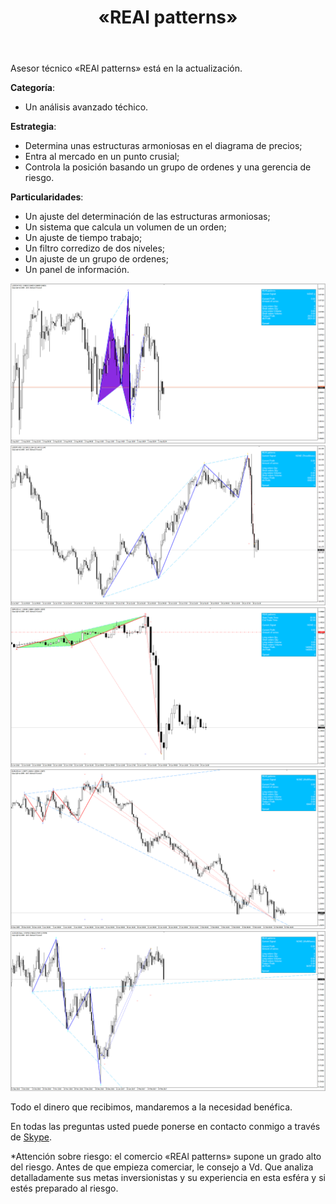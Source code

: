 ﻿---
layout: post-ea

group: El consejero téchnico
title: «REAl patterns»
meta: REAl patterns
logo: real_patterns.svg
order: 3

category: ea

lang: es
ref: real_patterns
---

Asesor técnico «REAl patterns» está en la actualización.


**Categoría**:
  - Un análisis avanzado téchico.

**Estrategia**:
  - Determina unas estructuras armoniosas en el diagrama de precios;
  - Entra al mercado en un punto crusial;
  - Controla la posición basando un grupo de ordenes y una gerencia de riesgo.

**Particularidades**:
  - Un ajuste del determinación de las estructuras armoniosas;
  - Un sistema que calcula un volumen de un orden;
  - Un ajuste de tiempo trabajo;
  - Un filtro corredizo de dos niveles;
  - Un ajuste de un grupo de ordenes;
  - Un panel de información.

<a data-fancybox="gallery" href="/img/ea/en/ENG - USDCHF M15 (2017).png"><img src="/img/ea/en/ENG - USDCHF M15 (2017).png" alt=""></a>
<a data-fancybox="gallery" href="/img/ea/en/ENG - USDJPY M30 (2017).png"><img src="/img/ea/en/ENG - USDJPY M30 (2017).png" alt=""></a>
<a data-fancybox="gallery" href="/img/ea/en/ENG - GBPUSD H1 (2016).png"><img src="/img/ea/en/ENG - GBPUSD H1 (2016).png" alt=""></a>
<a data-fancybox="gallery" href="/img/ea/en/ENG - EURUSD H4 (2010).png"><img src="/img/ea/en/ENG - EURUSD H4 (2010).png" alt=""></a>
<a data-fancybox="gallery" href="/img/ea/en/ENG - AUDUSD D1 (2016-2017).png"><img src="/img/ea/en/ENG - AUDUSD D1 (2016-2017).png" alt=""></a>

Todo el dinero que recibimos, mandaremos a la necesidad benéfica.

En todas las preguntas usted puede ponerse en contacto conmigo a través de <a href="skype:chutkoy89?chat" target="_blank">Skype</a>.

*Attención sobre riesgo: el comercio «REAl patterns» supone un grado alto del riesgo. Antes de que empieza comerciar, le consejo a Vd. Que analiza detalladamente sus metas inversionistas y su experiencia en esta esféra y si estés preparado al riesgo.
